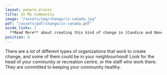 ```yaml
---
layout: people-places
title: In My Community
image: "/assets/img/change/in-canada.jpg"
pdf: "/assets/pdf/change/in-canada.pdf"
aside_links: |
  **Read More** about creating this kind of change in [Candice and Nancy's Story](/stories/foxy-smash) and [Keeping Yourself Safe](/strategy/make-sure-you-re-safe)
position: 8
---
```

There are a lot of different types of organizations that work to create change, and some of them could be in your neighbourhood! Look for the head of your community or recreation centre, or the staff who work there. They are committed to keeping your community healthy.
